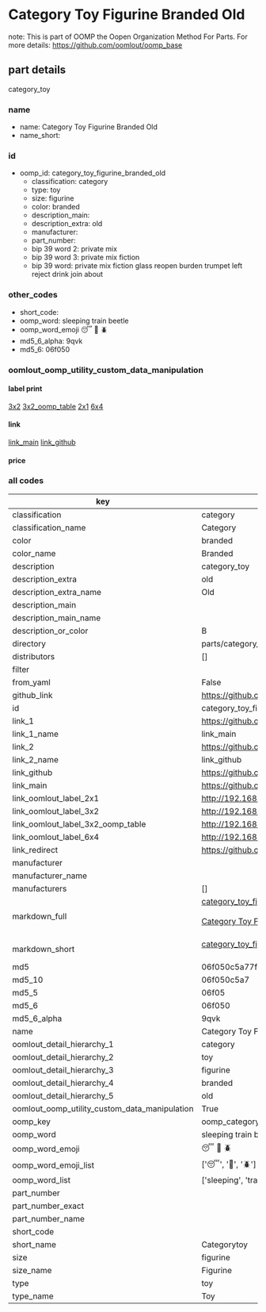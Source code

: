 # Category Toy Figurine Branded Old  

note: This is part of OOMP the Oopen Organization Method For Parts. For more details: https://github.com/oomlout/oomp_base

##  part details
  



category_toy



### name
* name: Category Toy Figurine Branded Old
* name_short: 
### id
* oomp_id: category_toy_figurine_branded_old
  * classification: category
  * type: toy
  * size: figurine
  * color: branded
  * description_main: 
  * description_extra: old
  * manufacturer: 
  * part_number: 
  * bip 39 word 2: private mix
  * bip 39 word 3: private mix fiction
  * bip 39 word: private mix fiction glass reopen burden trumpet left reject drink join about

### other_codes
* short_code: 
* oomp_word: sleeping train beetle
* oomp_word_emoji :sleeping: :train: :beetle:
* md5_6_alpha: 9qvk
* md5_6: 06f050






### oomlout_oomp_utility_custom_data_manipulation
#### label print
[3x2](http://192.168.1.245:1112/?label=oomp%209qvk)
[3x2_oomp_table](http://192.168.1.108:1112/?label=oomp%209qvk)
[2x1](http://192.168.1.242:1112/?label=oomp%209qvk)
[6x4](http://192.168.1.55:1112/?label=oomp%209qvk)    

#### link

[link_main](https://github.com/oomlout/oomlout_oomp_version_1_messy/tree/main/parts/category_toy_figurine_branded_old) [link_github](https://github.com/oomlout/oomlout_oomp_version_1_messy/tree/main/parts/category_toy_figurine_branded_old)                             

#### price







### all codes 
| key | value |  
| --- | --- |  
| classification | category |  
| classification_name | Category |  
| color | branded |  
| color_name | Branded |  
| description | category_toy |  
| description_extra | old |  
| description_extra_name | Old |  
| description_main |  |  
| description_main_name |  |  
| description_or_color | B  |  
| directory | parts/category_toy_figurine_branded_old |  
| distributors | [] |  
| filter |  |  
| from_yaml | False |  
| github_link | https://github.com/oomlout/oomlout_oomp_part_src/tree/main/parts/category_toy_figurine_branded_old |  
| id | category_toy_figurine_branded_old |  
| link_1 | https://github.com/oomlout/oomlout_oomp_version_1_messy/tree/main/parts/category_toy_figurine_branded_old |  
| link_1_name | link_main |  
| link_2 | https://github.com/oomlout/oomlout_oomp_version_1_messy/tree/main/parts/category_toy_figurine_branded_old |  
| link_2_name | link_github |  
| link_github | https://github.com/oomlout/oomlout_oomp_version_1_messy/tree/main/parts/category_toy_figurine_branded_old |  
| link_main | https://github.com/oomlout/oomlout_oomp_version_1_messy/tree/main/parts/category_toy_figurine_branded_old |  
| link_oomlout_label_2x1 | http://192.168.1.242:1112/?label=oomp%209qvk |  
| link_oomlout_label_3x2 | http://192.168.1.245:1112/?label=oomp%209qvk |  
| link_oomlout_label_3x2_oomp_table | http://192.168.1.108:1112/?label=oomp%209qvk |  
| link_oomlout_label_6x4 | http://192.168.1.55:1112/?label=oomp%209qvk |  
| link_redirect | https://github.com/oomlout/oomlout_oomp_version_1_messy/tree/main/parts/category_toy_figurine_branded_old |  
| manufacturer |  |  
| manufacturer_name |  |  
| manufacturers | [] |  
| markdown_full | [category_toy_figurine_branded_old](none)<br>[](none)<br>[Category Toy Figurine Branded Old](none)<br><br> |  
| markdown_short | [category_toy_figurine_branded_old](none)<br><br> |  
| md5 | 06f050c5a77f3d307a5b362eaba38559 |  
| md5_10 | 06f050c5a7 |  
| md5_5 | 06f05 |  
| md5_6 | 06f050 |  
| md5_6_alpha | 9qvk |  
| name | Category Toy Figurine Branded Old |  
| oomlout_detail_hierarchy_1 | category |  
| oomlout_detail_hierarchy_2 | toy |  
| oomlout_detail_hierarchy_3 | figurine |  
| oomlout_detail_hierarchy_4 | branded |  
| oomlout_detail_hierarchy_5 | old |  
| oomlout_oomp_utility_custom_data_manipulation | True |  
| oomp_key | oomp_category_toy_figurine_branded_old |  
| oomp_word | sleeping train beetle |  
| oomp_word_emoji | :sleeping: :train: :beetle: |  
| oomp_word_emoji_list | [':sleeping:', ':train:', ':beetle:'] |  
| oomp_word_list | ['sleeping', 'train', 'beetle'] |  
| part_number |  |  
| part_number_exact |  |  
| part_number_name |  |  
| short_code |  |  
| short_name | Categorytoy |  
| size | figurine |  
| size_name | Figurine |  
| type | toy |  
| type_name | Toy |  
